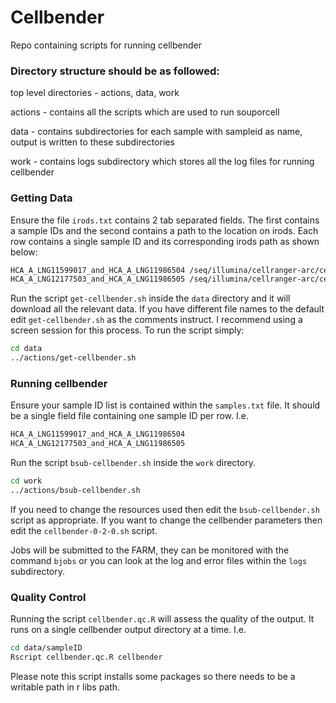 # Cellbender
Repo containing scripts for running cellbender

### Directory structure should be as followed:

top level directories - actions, data, work

actions - contains all the scripts which are used to run souporcell

data - contains subdirectories for each sample with sampleid as name, output is written to these subdirectories

work - contains logs subdirectory which stores all the log files for running cellbender

### Getting Data

Ensure the file `irods.txt` contains 2 tab separated fields. The first contains a sample IDs and the second contains a path to the location on irods. 
Each row contains a single sample ID and its corresponding irods path as shown below:

```bash
HCA_A_LNG11599017_and_HCA_A_LNG11986504	/seq/illumina/cellranger-arc/cellranger-arc201_count_308b45a587ebfa6f443e3bb754bb625f
HCA_A_LNG12177503_and_HCA_A_LNG11986505	/seq/illumina/cellranger-arc/cellranger-arc201_count_aa07d3102ccae90a449dca434e47b104
```

Run the script `get-cellbender.sh` inside the `data` directory and it will download all the relevant data. If you have different file names to the default edit `get-cellbender.sh` as the comments instruct. I recommend using a screen session for this process.
To run the script simply:

```bash
cd data
../actions/get-cellbender.sh
```

### Running cellbender

Ensure your sample ID list is contained within the `samples.txt` file. It should be a single field file containing one sample ID per row. I.e.

```bash
HCA_A_LNG11599017_and_HCA_A_LNG11986504
HCA_A_LNG12177503_and_HCA_A_LNG11986505
```

Run the script `bsub-cellbender.sh` inside the `work` directory. 

```bash
cd work
../actions/bsub-cellbender.sh
```

If you need to change the resources used then edit the `bsub-cellbender.sh` script as appropriate. If you want to change the cellbender parameters
then edit the `cellbender-0-2-0.sh` script.

Jobs will be submitted to the FARM, they can be monitored with the command `bjobs` or you can look at the log and error files within the `logs` subdirectory.

### Quality Control

Running the script `cellbender.qc.R` will assess the quality of the output. It runs on a single cellbender output directory at a time. I.e.

```bash
cd data/sampleID
Rscript cellbender.qc.R cellbender
```

Please note this script installs some packages so there needs to be a writable path in r libs path.
